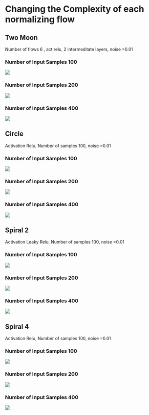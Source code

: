 # Changing the Complexity of each normalizing flow

## Two Moon

Number of flows 6 , act relu, 2 intermeditate layers, noise =0.01

### Number of Input Samples 100
![](../allOutputs/twomoons/actrelu/nS1/nT1/interDim256/inputS100/inputN0.01/nof6/image.png)
### Number of Input Samples 200
![](../allOutputs/twomoons/actrelu/nS1/nT1/interDim256/inputS200/inputN0.01/nof6/image.png)
### Number of Input Samples 400
![](../allOutputs/twomoons/actrelu/nS1/nT1/interDim256/inputS400/inputN0.01/nof6/image.png)

## Circle
Activation Relu, Number of samples 100, noise =0.01

### Number of Input Samples 100
![](../allOutputs/circles/actrelu/nS1/nT1/interDim256/inputS100/inputN0.01/nof6/image.png)
### Number of Input Samples 200
![](../allOutputs/circles/actrelu/nS1/nT1/interDim256/inputS200/inputN0.01/nof6/image.png)
### Number of Input Samples 400
![](../allOutputs/circles/actrelu/nS1/nT1/interDim256/inputS400/inputN0.01/nof6/image.png)

## Spiral 2
Activation Leaky Relu, Number of samples 100, noise =0.01

### Number of Input Samples 100
![](../allOutputs/spiral2/actrelu/nS1/nT1/interDim256/inputS100/inputN0.01/nof6/image.png)
### Number of Input Samples 200
![](../allOutputs/spiral2/actrelu/nS1/nT1/interDim256/inputS200/inputN0.01/nof6/image.png)
### Number of Input Samples 400
![](../allOutputs/spiral2/actrelu/nS1/nT1/interDim256/inputS400/inputN0.01/nof6/image.png)

## Spiral 4
Activation Relu, Number of samples 100, noise =0.01

### Number of Input Samples 100
![](../allOutputs/spiral4/actrelu/nS1/nT1/interDim256/inputS100/inputN0.01/nof6/image.png)
### Number of Input Samples 200
![](../allOutputs/spiral4/actrelu/nS1/nT1/interDim256/inputS200/inputN0.01/nof6/image.png)
### Number of Input Samples 400
![](../allOutputs/spiral4/actrelu/nS1/nT1/interDim256/inputS400/inputN0.01/nof6/image.png)




